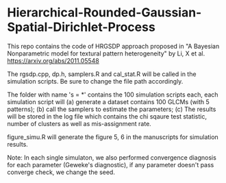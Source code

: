 # Hierarchical-Rounded-Gaussian-Spatial-Dirichlet-Process
This repo contains the code of HRGSDP approach proposed in "A Bayesian Nonparametric model for textural pattern heterogeneity" by Li, X et al. 
https://arxiv.org/abs/2011.05548

The rgsdp.cpp, dp.h, samplers.R and cal_stat.R will be called in the simulation scripts. Be sure to change the file path accordingly.

The folder with name 's = *' contains the 100 simulation scripts each, each simulation script will (a) generate a dataset contains 100 GLCMs (with 5 patterns); (b) call the samplers to estimate the parameters; (c) The results will be stored in the log file which contains the chi sqaure test statistic, number of clusters as well as mis-assignment rate.

figure_simu.R will generate the figure 5, 6 in the manuscripts for simulation results.

Note: In each single simulaton, we also performed convergence diagnosis for each parameter (Geweke's diagnostic), if any parameter doesn't pass converge check, we change the seed.
